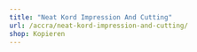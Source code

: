 ```yaml
---
title: "Neat Kord Impression And Cutting"
url: /accra/neat-kord-impression-and-cutting/
shop: Kopieren
---
```

